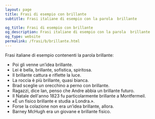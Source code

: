 ```yaml
---
layout: page
title: Frasi di esempio con brillante 
subtitle: Frasi italiane di esempio con la parola  brillante

og_title: Frasi di esempio con brillante 
og_description: Frasi italiane di esempio con la parola  brillante
og_type: website
permalink: /frasi/b/brillante.html
---
```


Frasi italiane di esempio contenenti la parola brillante:


- Poi gli venne un’idea brillante.
- Lei è bella, brillante, sofistica, spiritosa.
- Il brillante cattura e riflette la luce.
- La roccia è più brillante, quasi bianca.
- Brad sceglie un orecchino a perno con brillante.
- Ragazzi, dice Ian, penso che Andre abbia un brillante futuro.
- Il Natale dell'anno 1823 fu particolarmente brillante a Montfermeil.
- «È un fisico brillante e studia a Londra.».
- Forse la colazione non era un’idea brillante, allora.
- Barney McHugh era un giovane e brillante fisico.
